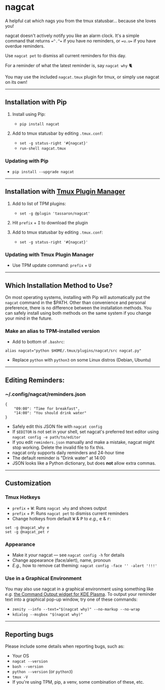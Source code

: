 # nagcat

A helpful cat which nags you from the tmux statusbar... because she loves you!

nagcat doesn't actively notify you like an alarm clock. It's a simple command that returns `=^.^=` if you have no reminders, or `=u.u=` if you have overdue reminders.

Use `nagcat pet` to dismiss all current reminders for this day.

For a reminder of what the latest reminder is, say `nagcat why` 🐈

You may use the included `nagcat.tmux` plugin for tmux, or simply use nagcat on its own!


---


## Installation with Pip

1. Install using Pip:
    * `pip install nagcat`

1. Add to tmux statusbar by editing `.tmux.conf`:
    * `set -g status-right '#{nagcat}'`
    * `run-shell nagcat.tmux`


### Updating with Pip
* `pip install --upgrade nagcat`


---


## Installation with [Tmux Plugin Manager](https://github.com/tmux-plugins/tpm)

1. Add to list of TPM plugins:
    * `set -g @plugin 'tassaron/nagcat'`

1. Hit `prefix` + <kbd>I</kbd> to download the plugin

1. Add to tmux statusbar by editing `.tmux.conf`:
    * `set -g status-right '#{nagcat}'`


###  Updating with Tmux Plugin Manager

* Use TPM update command: `prefix` + <kbd>U</kbd>


---


## Which Installation Method to Use?

On most operating systems, installing with Pip will automatically put the `nagcat` command in the $PATH. Other than convenience and personal preference, there is no difference between the installation methods. You can safely install using both methods on the same system if you change your mind in the future.

### Make an alias to TPM-installed version
* Add to bottom of `.bashrc`:
```
alias nagcat="python $HOME/.tmux/plugins/nagcat/src nagcat.py"
```
* Replace `python` with `python3` on some Linux distros (Debian, Ubuntu)


---


## Editing Reminders:

### ~/.config/nagcat/reminders.json

```
{
    "09:00": "Time for breakfast",
    "14:00": "You should drink water"
}
```

* Safely edit this JSON file with `nagcat config`
* If `$EDITOR` is not set in your shell, set nagcat's preferred text editor using `nagcat config -e path/to/editor`
* If you edit `reminders.json` manually and make a mistake, nagcat might stop working. Delete the invalid file to fix this.
* nagcat only supports daily reminders and 24-hour time
* The default reminder is "Drink water" at 14:00
* JSON looks like a Python dictionary, but does **not** allow extra commas.


---


## Customization

### Tmux Hotkeys

* `prefix` + <kbd>W</kbd>: Runs `nagcat why` and shows output
* `prefix` + <kbd>P</kbd>: Runs `nagcat pet` to dismiss current reminders
* Change hotkeys from default <kbd>W</kbd> & <kbd>P</kbd> to _e.g.,_ <kbd>e</kbd> & <kbd>r</kbd>:
```
set -g @nagcat_why e
set -g @nagcat_pet r
```


### Appearance

* Make it _your_ nagcat &mdash; see `nagcat config -h` for details
* Change appearance (face/alert), name, pronoun
* *E.g.,* how to remove cat theming: `nagcat config -face '' -alert '!!!'`


### Use in a Graphical Environment

You may also use nagcat in a graphical environment using something like *e.g.* [the Command Output widget for KDE Plasma](https://store.kde.org/p/1166510). To output your reminder text into a graphical pop-up window, try one of these commands:
* `zenity --info --text="$(nagcat why)" --no-markup --no-wrap`
* `kdialog --msgbox "$(nagcat why)"`


---


## Reporting bugs

Please include some details when reporting bugs, such as:
* Your OS
* `nagcat --version`
* `bash --version`
* `python --version` (or `python3`)
* `tmux -V`
* If you're using TPM, pip, a venv, some combination of these, etc.
